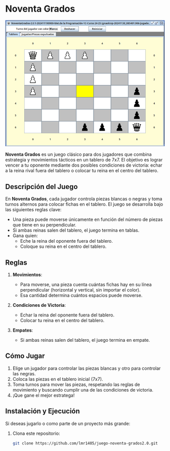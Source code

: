 # Noventa Grados
![Pantalla de Inicio](https://github.com/lmr1405/juego-noventa-grados2.0/blob/main/images/inicio.png?raw=true)


**Noventa Grados** es un juego clásico para dos jugadores que combina estrategia y movimientos tácticos en un tablero de 7x7. El objetivo es lograr vencer a tu oponente mediante dos posibles condiciones de victoria: echar a la reina rival fuera del tablero o colocar tu reina en el centro del tablero.

## Descripción del Juego

En **Noventa Grados**, cada jugador controla piezas blancas o negras y toma turnos alternos para colocar fichas en el tablero. El juego se desarrolla bajo las siguientes reglas clave:

- Una pieza puede moverse únicamente en función del número de piezas que tiene en su perpendicular.
- Si ambas reinas salen del tablero, el juego termina en tablas.
- Gana quien:
  - Eche la reina del oponente fuera del tablero.
  - Coloque su reina en el centro del tablero.

## Reglas

1. **Movimientos**:
   - Para moverse, una pieza cuenta cuántas fichas hay en su línea perpendicular (horizontal y vertical, sin importar el color).
   - Esa cantidad determina cuántos espacios puede moverse.

2. **Condiciones de Victoria**:
   - Echar la reina del oponente fuera del tablero.
   - Colocar tu reina en el centro del tablero.

3. **Empates**:
   - Si ambas reinas salen del tablero, el juego termina en empate.

## Cómo Jugar

1. Elige un jugador para controlar las piezas blancas y otro para controlar las negras.
2. Coloca las piezas en el tablero inicial (7x7).
3. Toma turnos para mover las piezas, respetando las reglas de movimiento y buscando cumplir una de las condiciones de victoria.
4. ¡Que gane el mejor estratega!

## Instalación y Ejecución

Si deseas jugarlo o como parte de un proyecto más grande:

1. Clona este repositorio:
   ```bash
   git clone https://github.com/lmr1405/juego-noventa-grados2.0.git
